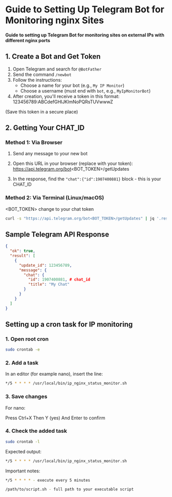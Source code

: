 # Guide to Setting Up Telegram Bot for Monitoring nginx Sites
 
#### Guide to setting up Telegram Bot for monitoring sites on external IPs with different nginx ports

## 1. Create a Bot and Get Token
1. Open Telegram and search for `@BotFather`
2. Send the command `/newbot`
3. Follow the instructions:
   - Choose a name for your bot (e.g., `My IP Monitor`)
   - Choose a username (must end with `bot`, e.g., `MyIpMonitorBot`)
4. After creation, you'll receive a token in this format:
123456789:ABCdefGHIJKlmNoPQRsTUVwwwZ

(Save this token in a secure place)

## 2. Getting Your CHAT_ID
### Method 1: Via Browser
1. Send any message to your new bot
2. Open this URL in your browser (replace with your token):
https://api.telegram.org/bot<BOT_TOKEN>/getUpdates

3. In the response, find the `"chat":{"id":1907400881}` block - this is your CHAT_ID

### Method 2: Via Terminal (Linux/macOS)
<BOT_TOKEN> change to your chat token
```bash
curl -s "https://api.telegram.org/bot<BOT_TOKEN>/getUpdates" | jq '.result[].message.chat.id'
```

## Sample Telegram API Response

```json
{
  "ok": true,
  "result": [
    {
      "update_id": 123456789,
      "message": {
        "chat": {
          "id": 1907400881, # chat_id
          "title": "My Chat"
        }
      }
    }
  ]
}
```

## Setting up a cron task for IP monitoring

### 1. Open root cron
```bash
sudo crontab -e
```
### 2. Add a task
In an editor (for example nano), insert the line:

```bash
*/5 * * * * /usr/local/bin/ip_nginx_status_monitor.sh
```

### 3. Save changes
For nano:

Press Ctrl+X
Then Y (yes)
And Enter to confirm

### 4. Check the added task
```bash
sudo crontab -l
```
Expected output:

```bash
*/5 * * * * /usr/local/bin/ip_nginx_status_monitor.sh
```

Important notes:
```bash
*/5 * * * * - execute every 5 minutes

/path/to/script.sh - full path to your executable script
```